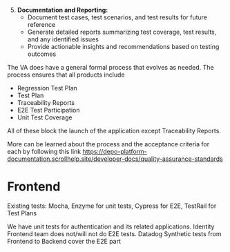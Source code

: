 5. **Documentation and Reporting:**
    - Document test cases, test scenarios, and test results for future reference
    - Generate detailed reports summarizing test coverage, test results, and any identified issues
    - Provide actionable insights and recommendations based on testing outcomes

The VA does have a general formal process that evolves as needed. The process ensures that all products include 
- Regression Test Plan
- Test Plan
- Traceability Reports
- E2E Test Participation
- Unit Test Coverage

All of these block the launch of the application except Traceability Reports. 

More can be learned about the process and the acceptance criteria for each by following this link https://depo-platform-documentation.scrollhelp.site/developer-docs/quality-assurance-standards


# Frontend 
Existing tests: Mocha, Enzyme for unit tests, Cypress for E2E, TestRail for Test Plans

We have unit tests for authentication and its related applications. Identity Frontend team does not/will not do E2E tests. Datadog Synthetic tests from Frontend to Backend cover the E2E part
